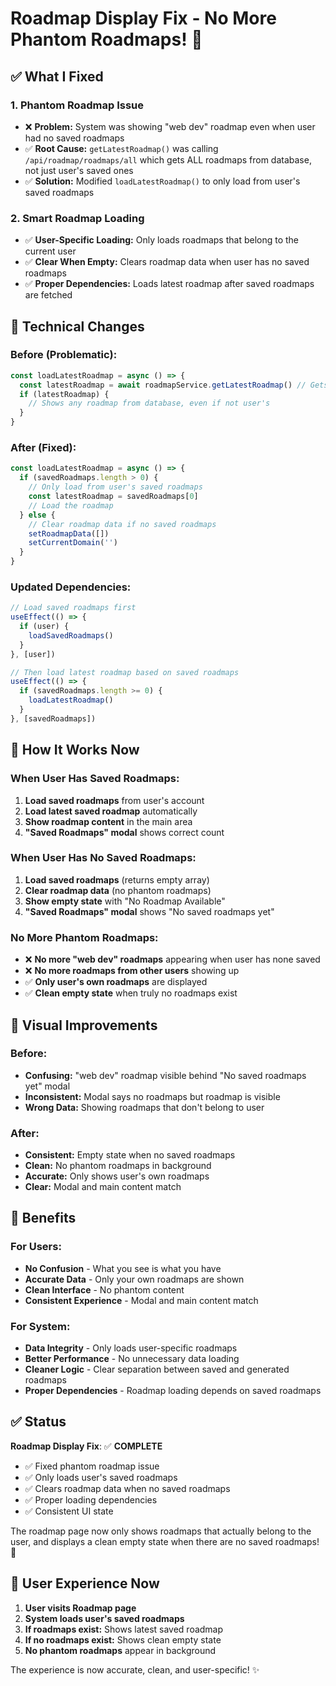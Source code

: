 # Roadmap Display Fix - No More Phantom Roadmaps! 🎉

## ✅ What I Fixed

### 1. **Phantom Roadmap Issue**
- ❌ **Problem:** System was showing "web dev" roadmap even when user had no saved roadmaps
- ✅ **Root Cause:** `getLatestRoadmap()` was calling `/api/roadmap/roadmaps/all` which gets ALL roadmaps from database, not just user's saved ones
- ✅ **Solution:** Modified `loadLatestRoadmap()` to only load from user's saved roadmaps

### 2. **Smart Roadmap Loading**
- ✅ **User-Specific Loading:** Only loads roadmaps that belong to the current user
- ✅ **Clear When Empty:** Clears roadmap data when user has no saved roadmaps
- ✅ **Proper Dependencies:** Loads latest roadmap after saved roadmaps are fetched

## 🔧 Technical Changes

### **Before (Problematic):**
```javascript
const loadLatestRoadmap = async () => {
  const latestRoadmap = await roadmapService.getLatestRoadmap() // Gets ALL roadmaps
  if (latestRoadmap) {
    // Shows any roadmap from database, even if not user's
  }
}
```

### **After (Fixed):**
```javascript
const loadLatestRoadmap = async () => {
  if (savedRoadmaps.length > 0) {
    // Only load from user's saved roadmaps
    const latestRoadmap = savedRoadmaps[0]
    // Load the roadmap
  } else {
    // Clear roadmap data if no saved roadmaps
    setRoadmapData([])
    setCurrentDomain('')
  }
}
```

### **Updated Dependencies:**
```javascript
// Load saved roadmaps first
useEffect(() => {
  if (user) {
    loadSavedRoadmaps()
  }
}, [user])

// Then load latest roadmap based on saved roadmaps
useEffect(() => {
  if (savedRoadmaps.length >= 0) {
    loadLatestRoadmap()
  }
}, [savedRoadmaps])
```

## 🎯 How It Works Now

### **When User Has Saved Roadmaps:**
1. **Load saved roadmaps** from user's account
2. **Load latest saved roadmap** automatically
3. **Show roadmap content** in the main area
4. **"Saved Roadmaps" modal** shows correct count

### **When User Has No Saved Roadmaps:**
1. **Load saved roadmaps** (returns empty array)
2. **Clear roadmap data** (no phantom roadmaps)
3. **Show empty state** with "No Roadmap Available"
4. **"Saved Roadmaps" modal** shows "No saved roadmaps yet"

### **No More Phantom Roadmaps:**
- ❌ **No more "web dev" roadmaps** appearing when user has none saved
- ❌ **No more roadmaps from other users** showing up
- ✅ **Only user's own roadmaps** are displayed
- ✅ **Clean empty state** when truly no roadmaps exist

## 🎨 Visual Improvements

### **Before:**
- **Confusing:** "web dev" roadmap visible behind "No saved roadmaps yet" modal
- **Inconsistent:** Modal says no roadmaps but roadmap is visible
- **Wrong Data:** Showing roadmaps that don't belong to user

### **After:**
- **Consistent:** Empty state when no saved roadmaps
- **Clean:** No phantom roadmaps in background
- **Accurate:** Only shows user's own roadmaps
- **Clear:** Modal and main content match

## 🚀 Benefits

### **For Users:**
- **No Confusion** - What you see is what you have
- **Accurate Data** - Only your own roadmaps are shown
- **Clean Interface** - No phantom content
- **Consistent Experience** - Modal and main content match

### **For System:**
- **Data Integrity** - Only loads user-specific roadmaps
- **Better Performance** - No unnecessary data loading
- **Cleaner Logic** - Clear separation between saved and generated roadmaps
- **Proper Dependencies** - Roadmap loading depends on saved roadmaps

## ✅ Status

**Roadmap Display Fix**: ✅ **COMPLETE**

- ✅ Fixed phantom roadmap issue
- ✅ Only loads user's saved roadmaps
- ✅ Clears roadmap data when no saved roadmaps
- ✅ Proper loading dependencies
- ✅ Consistent UI state

The roadmap page now only shows roadmaps that actually belong to the user, and displays a clean empty state when there are no saved roadmaps! 🚀

## 🎯 User Experience Now

1. **User visits Roadmap page**
2. **System loads user's saved roadmaps**
3. **If roadmaps exist:** Shows latest saved roadmap
4. **If no roadmaps exist:** Shows clean empty state
5. **No phantom roadmaps** appear in background

The experience is now accurate, clean, and user-specific! ✨
